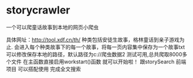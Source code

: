 # storycrawler
一个可以爬童话故事到本地的网页小爬虫

具体网址：http://tool.xdf.cn/th/  种类包括安徒生故事，格林童话到亲子游戏为止.  会进入每个种类故事下的每一个故事，将每一页内容集中保存为一个故事txt
  可以修改保存本地的路径，默认路径为c://爬虫数据2 
  测试可用,总共爬取8000多个文件 
  在主函数直接启用workstart()函数 就可以开始啦！
  跟storySearch 前端项目 可以搭配使用 完成全文搜索
